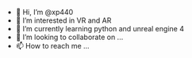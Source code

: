 - 👋 Hi, I’m @xp440
- 👀 I’m interested in VR and AR
- 🌱 I’m currently learning python and unreal engine 4
- 💞️ I’m looking to collaborate on ...
- 📫 How to reach me ... 

<!---
xp440/xp440 is a ✨ special ✨ repository because its `README.md` (this file) appears on your GitHub profile.
You can click the Preview link to take a look at your changes.
--->
